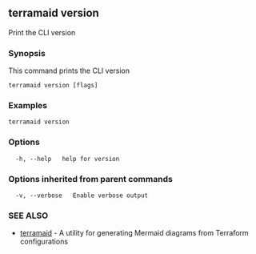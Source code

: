 ## terramaid version

Print the CLI version

### Synopsis

This command prints the CLI version

```
terramaid version [flags]
```

### Examples

```
terramaid version
```

### Options

```
  -h, --help   help for version
```

### Options inherited from parent commands

```
  -v, --verbose   Enable verbose output
```

### SEE ALSO

* [terramaid](terramaid.md)	 - A utility for generating Mermaid diagrams from Terraform configurations

